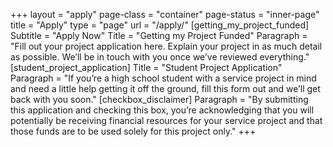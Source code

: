 +++
layout = "apply"
page-class = "container"
page-status = "inner-page"
title = "Apply"
type = "page"
url = "/apply/"
[getting_my_project_funded]
    Subtitle = "Apply Now"
    Title = "Getting my Project Funded"
    Paragraph = "Fill out your project application here. Explain your project in as much detail as possible. We’ll be in touch with you once we’ve reviewed everything."
[student_project_application]
    Title = "Student Project Application"
    Paragraph = "If you’re a high school student with a service project in mind and need a little help getting it off the ground, fill this form out and we’ll get back with you soon."
[checkbox_disclaimer]
    Paragraph = "By submitting this application and checking this box, you’re acknowledging that you will potentially be receiving financial resources for your service project and that those funds are to be used solely for this project only."
+++